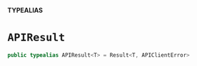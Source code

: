 **TYPEALIAS**

# `APIResult`

```swift
public typealias APIResult<T> = Result<T, APIClientError>
```

